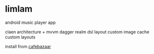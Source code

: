 # limlam
android music player app

claen architecture + mvvm
dagger
realm 
dsl layout
custom image cache
custom layouts

install from [cafebazaar](https://cafebazaar.ir/app/com.saeedlotfi.limlam?l=en)
